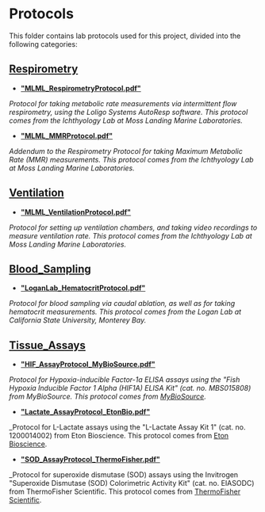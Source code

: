 # Protocols

This folder contains lab protocols used for this project, divided into the following categories:

## [Respirometry](Respirometry)
* [**"MLML_RespirometryProtocol.pdf"**](Respirometry/MLML_RespirometryProtocol.pdf)

_Protocol for taking metabolic rate measurements via intermittent flow respirometry, using the Loligo Systems AutoResp software. This protocol comes from the Ichthyology Lab at Moss Landing Marine Laboratories._
* [**"MLML_MMRProtocol.pdf"**](Respirometry/MLML_MMRProtocol.pdf)

_Addendum to the Respirometry Protocol for taking Maximum Metabolic Rate (MMR) measurements. This protocol comes from the Ichthyology Lab at Moss Landing Marine Laboratories._

## [Ventilation](Ventilation)
* [**"MLML_VentilationProtocol.pdf"**](Ventilation/MLML_VentilationProtocol.pdf)

_Protocol for setting up ventilation chambers, and taking video recordings to measure ventilation rate. This protocol comes from the Ichthyology Lab at Moss Landing Marine Laboratories._

## [Blood_Sampling](Blood_Sampling)
* [**"LoganLab_HematocritProtocol.pdf"**](Blood_Sampling/LoganLab_HematocritProtocol.pdf)

_Protocol for blood sampling via caudal ablation, as well as for taking hematocrit measurements. This protocol comes from the Logan Lab at California State University, Monterey Bay._

## [Tissue_Assays](Tissue_Assays)
* [**"HIF_AssayProtocol_MyBioSource.pdf"**](Tissue_Assays/HIF_AssayProtocol_MyBioSource.pdf)

_Protocol for Hypoxia-inducible Factor-1a ELISA assays using the "Fish Hypoxia Inducible Factor 1 Alpha (HIF1A) ELISA Kit" (cat. no. MBS015808) from MyBioSource. This protocol comes from [MyBioSource](https://www.mybiosource.com/hif-1alpha-fish-elisa-kits/hypoxia-inducible-factor-1-alpha/15808)._

* [**"Lactate_AssayProtocol_EtonBio.pdf"**](Tissue_Assays/Lactate_AssayProtocol_EtonBio.pdf)

_Protocol for L-Lactate assays using the "L-Lactate Assay Kit 1" (cat. no. 1200014002) from Eton Bioscience. This protocol comes from [Eton Bioscience](https://www.etonbio.com/products/metabolism%20assay%20kit/Assay%20kit/product.php?sku=120001).

* [**"SOD_AssayProtocol_ThermoFisher.pdf"**](Tissue_Assays/SOD_AssayProtocol_ThermoFisher.pdf)

_Protocol for superoxide dismutase (SOD) assays using the Invitrogen "Superoxide Dismutase (SOD) Colorimetric Activity Kit" (cat. no. EIASODC) from ThermoFisher Scientific. This protocol comes from [ThermoFisher Scientific](https://www.thermofisher.com/order/catalog/product/EIASODC).

